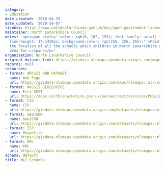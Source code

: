 ```yaml
---
category:
- Education
date_created: '2016-04-25'
date_updated: '2020-10-07'
license: https://www.nationalarchives.gov.uk/doc/open-government-licence/version/3/
maintainer: North Lanarkshire Council
notes: '<p><span style=''color: rgb(0, 102, 153); font-family: arial; font-size: 12px;
  line-height: 17.1429px; background-color: rgb(255, 255, 255);''>Points depicting
  the location of all the schools which children in North Lanarkshire are in the catchment
  area for.</span></p>'
organization: North Lanarkshire Council
original_dataset_link: https://gisdata-nlcmaps.opendata.arcgis.com/maps/nlcmaps::nlc-schools-1
records: null
resources:
- format: ARCGIS HUB DATASET
  name: Web Page
  url: https://gisdata-nlcmaps.opendata.arcgis.com/maps/nlcmaps::nlc-schools-1
- format: ARCGIS GEOSERVICE
  name: Esri REST
  url: https://maps.northlanarkshire.gov.uk/server/rest/services/PUBLIC/OPEN_DATA_LAYERS/FeatureServer/7
- format: CSV
  name: CSV
  url: https://gisdata-nlcmaps.opendata.arcgis.com/datasets/nlcmaps::nlc-schools-1.csv?outSR=%7B%22latestWkid%22%3A27700%2C%22wkid%22%3A27700%7D
- format: GEOJSON
  name: GeoJSON
  url: https://gisdata-nlcmaps.opendata.arcgis.com/datasets/nlcmaps::nlc-schools-1.geojson?outSR=%7B%22latestWkid%22%3A27700%2C%22wkid%22%3A27700%7D
- format: ZIP
  name: Shapefile
  url: https://gisdata-nlcmaps.opendata.arcgis.com/datasets/nlcmaps::nlc-schools-1.zip?outSR=%7B%22latestWkid%22%3A27700%2C%22wkid%22%3A27700%7D
- format: KML
  name: KML
  url: https://gisdata-nlcmaps.opendata.arcgis.com/datasets/nlcmaps::nlc-schools-1.kml?outSR=%7B%22latestWkid%22%3A27700%2C%22wkid%22%3A27700%7D
schema: default
title: NLC Schools
---
```

